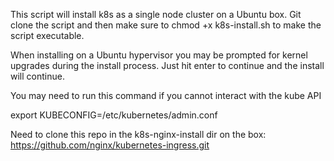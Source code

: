 This script will install k8s as a single node cluster on a Ubuntu box.
Git clone the script and then make sure to chmod +x k8s-install.sh to make the script executable.

When installing on a Ubuntu hypervisor you may be prompted for kernel upgrades during the install process. 
Just hit enter to continue and the install will continue.

You may need to run this command if you cannot interact with the kube API

export KUBECONFIG=/etc/kubernetes/admin.conf

Need to clone this repo in the k8s-nginx-install dir on the box: https://github.com/nginx/kubernetes-ingress.git
